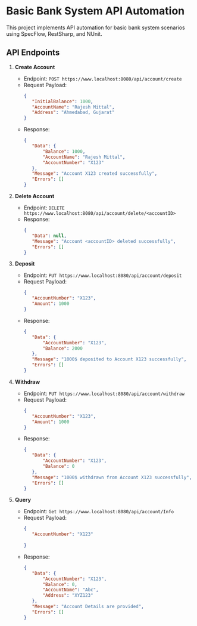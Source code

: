 ﻿# Basic Bank System API Automation

This project implements API automation for basic bank system scenarios using SpecFlow, RestSharp, and NUnit.

## API Endpoints

1. **Create Account**
   - Endpoint: `POST https://www.localhost:8080/api/account/create`
   - Request Payload:
     ```json
     {
        "InitialBalance": 1000,
        "AccountName": "Rajesh Mittal",
        "Address": "Ahmedabad, Gujarat"
     }
     ```
   - Response:
     ```json
     {
        "Data": {
            "Balance": 1000,
            "AccountName": "Rajesh Mittal",
            "AccountNumber": "X123"
        },
        "Message": "Account X123 created successfully",
        "Errors": []
     }
     ```

2. **Delete Account**
   - Endpoint: `DELETE https://www.localhost:8080/api/account/delete/<accountID>`
   - Response:
     ```json
     {
        "Data": null,
        "Message": "Account <accountID> deleted successfully",
        "Errors": []
     }
     ```

3. **Deposit**
   - Endpoint: `PUT https://www.localhost:8080/api/account/deposit`
   - Request Payload:
     ```json
     {
        "AccountNumber": "X123",
        "Amount": 1000
     }
     ```
   - Response:
     ```json
     {
        "Data": {
            "AccountNumber": "X123",
            "Balance": 2000
        },
        "Message": "1000$ deposited to Account X123 successfully",
        "Errors": []
     }
     ```

4. **Withdraw**
   - Endpoint: `PUT https://www.localhost:8080/api/account/withdraw`
   - Request Payload:
     ```json
     {
        "AccountNumber": "X123",
        "Amount": 1000
     }
     ```
   - Response:
     ```json
     {
        "Data": {
            "AccountNumber": "X123",
            "Balance": 0
        },
        "Message": "1000$ withdrawn from Account X123 successfully",
        "Errors": []
     }
     ```
5. **Query**
   - Endpoint: `Get https://www.localhost:8080/api/account/Info`
   - Request Payload:
     ```json
     {
        "AccountNumber": "X123"
        
     }
     ```
   - Response:
     ```json
     {
        "Data": {
            "AccountNumber": "X123",
            "Balance": 0,
            "AccountName": "Abc",
            "Address": "XYZ123"
        },
        "Message": "Account Details are provided",
        "Errors": []
     }
     ```


